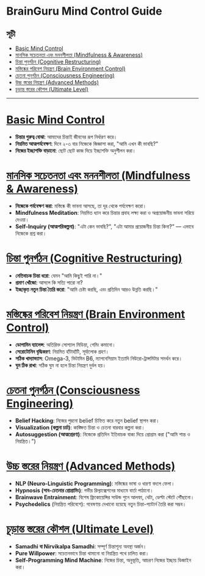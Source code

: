 # BrainGuru Mind Control Guide

## সূচী
- [Basic Mind Control](https://github.com/HumayunShariarHimu/BrainGuru/blob/main/Mind_Control_Guide/Basic_Mind_Control.md)
- [মানসিক সচেতনতা এবং মননশীলতা (Mindfulness & Awareness)](https://github.com/HumayunShariarHimu/BrainGuru/blob/main/Mind_Control_Guide/Mindfulness_and_Awareness.md)
- [চিন্তা পুনর্গঠন (Cognitive Restructuring)](https://github.com/HumayunShariarHimu/BrainGuru/blob/main/Mind_Control_Guide/Cognitive_Restructuring.md)
- [মস্তিষ্কের পরিবেশ নিয়ন্ত্রণ (Brain Environment Control)](https://github.com/HumayunShariarHimu/BrainGuru/blob/main/Mind_Control_Guide/Brain_Environment_Control.md)
- [চেতনা পুনর্গঠন (Consciousness Engineering)](https://github.com/HumayunShariarHimu/BrainGuru/blob/main/Mind_Control_Guide/Consciousness_Engineering.md)
- [উচ্চ স্তরের নিয়ন্ত্রণ (Advanced Methods)](https://github.com/HumayunShariarHimu/BrainGuru/blob/main/Mind_Control_Guide/Advanced_Methods.md)
- [চূড়ান্ত স্তরের কৌশল (Ultimate Level)](https://github.com/HumayunShariarHimu/BrainGuru/blob/main/Mind_Control_Guide/Ultimate_Level.md)

---

# [Basic Mind Control](https://github.com/HumayunShariarHimu/BrainGuru/blob/main/Mind_Control_Guide/Basic_Mind_Control.md)

- **চিন্তার গুরুত্ব বোঝা**: আমাদের চিন্তাই জীবনের রূপ নির্ধারণ করে।
- **নিয়মিত আত্মপর্যবেক্ষণ**: দিনে ২-৩ বার নিজেকে জিজ্ঞাসা করা, "আমি এখন কী ভাবছি?"
- **নিজের ইচ্ছাশক্তি বাড়ানো**: ছোট ছোট কাজ দিয়ে ইচ্ছাশক্তি অনুশীলন করা।

# [মানসিক সচেতনতা এবং মননশীলতা (Mindfulness & Awareness)](https://github.com/HumayunShariarHimu/BrainGuru/blob/main/Mind_Control_Guide/Mindfulness_and_Awareness.md)

- **নিজেকে পর্যবেক্ষণ করা**: মস্তিষ্কে কী ভাবনা আসছে, তা দূর থেকে পর্যবেক্ষণ করো।
- **Mindfulness Meditation**: নিয়মিত ধ্যান করে চিন্তার প্রবাহ লক্ষ্য করা ও অপ্রয়োজনীয় ভাবনা সরিয়ে দেওয়া।
- **Self-Inquiry (আত্মপরিকল্পনা)**: "এটা কেন ভাবছি?", "এটা আমার প্রয়োজনীয় চিন্তা কিনা?" — এভাবে নিজেকে প্রশ্ন করা।

# [চিন্তা পুনর্গঠন (Cognitive Restructuring)](https://github.com/HumayunShariarHimu/BrainGuru/blob/main/Mind_Control_Guide/Cognitive_Restructuring.md)

- **নেতিবাচক চিন্তা ধরো**: যেমন "আমি কিছুই পারি না।"
- **প্রমাণ খোঁজো**: আসলে কি সত্যি পারো না?
- **ইচ্ছাকৃত নতুন চিন্তা তৈরি করো**: "আমি চেষ্টা করছি, এবং প্রতিদিন আরও উন্নতি করছি।"

# [মস্তিষ্কের পরিবেশ নিয়ন্ত্রণ (Brain Environment Control)](https://github.com/HumayunShariarHimu/BrainGuru/blob/main/Mind_Control_Guide/Brain_Environment_Control.md)

- **ডোপামিন ব্যালেন্স**: অতিরিক্ত সোশ্যাল মিডিয়া, গেমিং কমানো।
- **সেরোটোনিন বৃদ্ধিকরণ**: নিয়মিত হাঁটাহাঁটি, সূর্যালোক গ্রহণ।
- **সঠিক খাদ্যাভ্যাস**: Omega-3, ভিটামিন B6, ম্যাগনেসিয়াম ইত্যাদি নিউরো-ট্রান্সমিটার সমর্থন করে।
- **ঘুম ঠিক রাখা**: সঠিক ঘুম না হলে চিন্তা নিয়ন্ত্রণ দুর্বল হয়।

# [চেতনা পুনর্গঠন (Consciousness Engineering)](https://github.com/HumayunShariarHimu/BrainGuru/blob/main/Mind_Control_Guide/Consciousness_Engineering.md)

- **Belief Hacking**: নিজের পুরনো belief চিহ্নিত করে নতুন belief স্থাপন করা।
- **Visualization (কল্পনা চর্চা)**: কাঙ্ক্ষিত চিন্তা ও চেতনা বারবার কল্পনা করা।
- **Autosuggestion (আত্মপ্রেরণা)**: নিজেকে প্রতিদিন ইতিবাচক বাক্য দিয়ে প্রোগ্রাম করা ("আমি শান্ত ও নিয়ন্ত্রিত।")

# [উচ্চ স্তরের নিয়ন্ত্রণ (Advanced Methods)](https://github.com/HumayunShariarHimu/BrainGuru/blob/main/Mind_Control_Guide/Advanced_Methods.md)

- **NLP (Neuro-Linguistic Programming)**: মস্তিষ্কের ভাষা ও ধারণা বদলে ফেলা।
- **Hypnosis (সাব-চেতনার প্রোগ্রামিং)**: গভীর রিল্যাক্সেশনের মাধ্যমে বার্তা পাঠানো।
- **Brainwave Entrainment**: বিশেষ ফ্রিকোয়েন্সির সাউন্ড শুনে আলফা, থেটা, ডেল্টা স্টেটে পৌঁছানো।
- **Psychedelics** (নিয়ন্ত্রিত পরিবেশে): গবেষণায় দেখানো হয়েছে নতুন চিন্তা-প্যাটার্ন তৈরি করা সম্ভব।

# [চূড়ান্ত স্তরের কৌশল (Ultimate Level)](https://github.com/HumayunShariarHimu/BrainGuru/blob/main/Mind_Control_Guide/Ultimate_Level.md)

- **Samadhi বা Nirvikalpa Samadhi**: সম্পূর্ণ চিন্তাশূন্য অবস্থা অর্জন।
- **Pure Willpower**: সচেতনভাবে চিন্তা থামানো বা নিয়ন্ত্রিত পথে চালিত করা।
- **Self-Programming Mind Machine**: নিজের চিন্তা, অনুভূতি, আচরণ নিজের ইচ্ছায় ডিজাইন করা।
